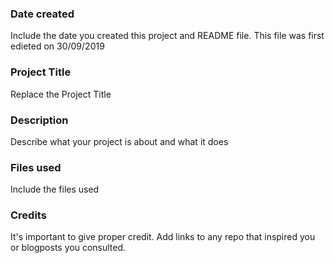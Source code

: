 ### Date created
Include the date you created this project and README file.
This file was first edieted on 30/09/2019
### Project Title
Replace the Project Title

### Description
Describe what your project is about and what it does

### Files used
Include the files used

### Credits
It's important to give proper credit. Add links to any repo that inspired you or blogposts you consulted.

